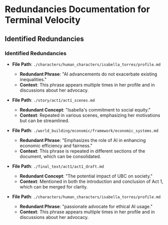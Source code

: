 # Redundancies Documentation for Terminal Velocity

## Identified Redundancies

### Identified Redundancies

- **File Path**: `./characters/human_characters/isabella_torres/profile.md`
  - **Redundant Phrase**: "AI advancements do not exacerbate existing inequalities."
  - **Context**: This phrase appears multiple times in her profile and in discussions about her advocacy.

- **File Path**: `./story/act1/act1_scenes.md`
  - **Redundant Concept**: "Isabella's commitment to social equity."
  - **Context**: Repeated in various scenes, emphasizing her motivations but can be streamlined.

- **File Path**: `./world_building/economic/framework/economic_systems.md`
  - **Redundant Phrase**: "Emphasizes the role of AI in enhancing economic efficiency and fairness."
  - **Context**: This phrase is repeated in different sections of the document, which can be consolidated.

- **File Path**: `./final_text/act1/act1_draft.md`
  - **Redundant Concept**: "The potential impact of UBC on society."
  - **Context**: Mentioned in both the introduction and conclusion of Act 1, which can be merged for clarity.
- **File Path**: `./characters/human_characters/isabella_torres/profile.md`
  - **Redundant Phrase**: "passionate advocate for ethical AI usage."
  - **Context**: This phrase appears multiple times in her profile and in discussions about her advocacy.
